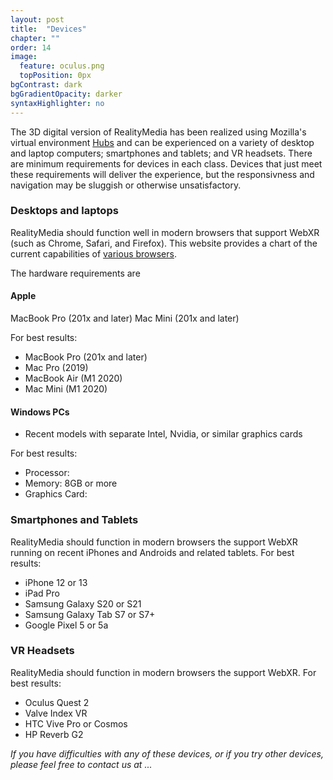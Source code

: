 ```yaml
---
layout: post
title:  "Devices"
chapter: ""
order: 14
image:
  feature: oculus.png
  topPosition: 0px
bgContrast: dark
bgGradientOpacity: darker
syntaxHighlighter: no
---
```

The 3D digital version of RealityMedia has been realized using Mozilla's  virtual environment <a href="https://hubs.mozilla.com">Hubs</a> and can be experienced on a variety of desktop and laptop computers; smartphones and tablets; and VR headsets. There are minimum requirements for devices in each class. Devices that just meet these requirements will deliver the experience, but the responsivness and navigation may be sluggish or otherwise unsatisfactory. 

<h3>Desktops and laptops</h3>

RealityMedia should function well in modern browsers that support WebXR (such as Chrome, Safari, and Firefox). This website provides a chart of the current capabilities of <a href="https://caniuse.com/?search=webxr" target="blank">various browsers</a>.

The hardware requirements are

<h4>Apple</h4>

MacBook Pro (201x and later)
Mac Mini (201x and later)

For best results:

- MacBook Pro (201x and later)
- Mac Pro (2019)
- MacBook Air (M1 2020)
- Mac Mini (M1 2020)

<h4>Windows PCs</h4>

- Recent models with separate Intel, Nvidia, or similar graphics cards

For best results:

- Processor:
- Memory: 8GB or more
- Graphics Card: 

<h3>Smartphones and Tablets</h3>
RealityMedia should function in modern browsers the support WebXR running on recent iPhones and Androids and related tablets. For best results:

- iPhone 12 or 13
- iPad Pro
- Samsung Galaxy S20 or S21
- Samsung Galaxy Tab S7 or S7+
- Google Pixel 5 or 5a


<h3>VR Headsets</h3>
RealityMedia should function in modern browsers the support WebXR. For best results:

- Oculus Quest 2
- Valve Index VR
- HTC Vive Pro or Cosmos
- HP Reverb G2



*If you have difficulties with any of these devices, or if you try other devices, please feel free to contact us at ...*
